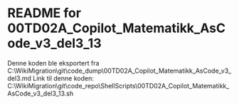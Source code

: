 # README for 00TD02A_Copilot_Matematikk_AsCode_v3_del3_13
Denne koden ble eksportert fra C:\WikiMigration\git\code_dump\00TD02A_Copilot_Matematikk_AsCode_v3_del3.md
Link til denne koden: C:\WikiMigration\git\code_repo\ShellScripts\00TD02A_Copilot_Matematikk_AsCode_v3_del3_13.sh
